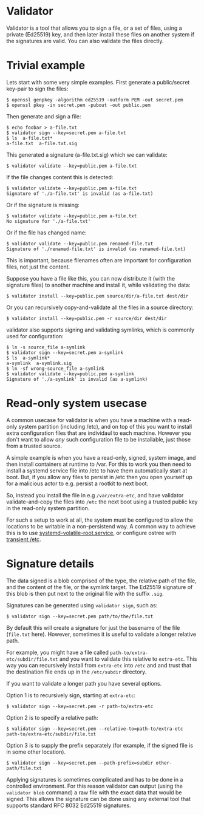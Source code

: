 # Validator

Validator is a tool that allows you to sign a file, or a set of files,
using a private (Ed25519) key, and then later install these files on
another system if the signatures are valid. You can also validate the
files directly.

# Trivial example

Lets start with some very simple examples. First generate a
public/secret key-pair to sign the files:

```
$ openssl genpkey -algorithm ed25519 -outform PEM -out secret.pem
$ openssl pkey -in secret.pem -pubout -out public.pem
```

Then generate and sign a file:

```
$ echo foobar > a-file.txt
$ validator sign --key=secret.pem a-file.txt
$ ls  a-file.txt*
a-file.txt  a-file.txt.sig
```

This generated a signature (a-file.txt.sig) which we can validate:

```
$ validator validate --key=public.pem a-file.txt
```

If the file changes content this is detected:

```
$ validator validate --key=public.pem a-file.txt
Signature of './a-file.txt' is invalid (as a-file.txt)
```

Or if the signature is missing:

```
$ validator validate --key=public.pem a-file.txt
No signature for './a-file.txt'
```

Or if the file has changed name:

```
$ validator validate --key=public.pem renamed-file.txt
Signature of './renamed-file.txt' is invalid (as renamed-file.txt)
```

This is important, because filenames often are important for
configuration files, not just the content.

Suppose you have a file like this, you can now distribute it (with the
signature files) to another machine and install it, while validating
the data:

```
$ validator install --key=public.pem source/dir/a-file.txt dest/dir
```

Or you can recursively copy-and-validate all the files in a source
directory:

```
$ validator install --key=public.pem -r source/dir dest/dir
```

validator also supports signing and validating symlinks, which is
commonly used for configuration:

```
$ ln -s source_file a-symlink
$ validator sign --key=secret.pem a-symlink
$ ls  a-symlink*
a-symlink  a-symlink.sig
$ ln -sf wrong-source_file a-symlink
$ validator validate --key=public.pem a-symlink
Signature of './a-symlink' is invalid (as a-symlink)
```

# Read-only system usecase

A common usecase for validator is when you have a machine with a
read-only system partition (including /etc), and on top of this you
want to install extra configuration files that are individaul to each
machine. However you don't want to allow *any* such configuration file
to be installable, just those from a trusted source.

A simple example is when you have a read-only, signed, system image,
and then install containers at runtime to /var. For this to work you
then need to install a systemd service file into /etc to have them
automatically start at boot. But, if you allow any files to persist in
/etc then you open yourself up for a malicious actor to e.g. persist a
rootkit to next boot.

So, instead you install the file in e.g `/var/extra-etc`, and have
validator validate-and-copy the files into `/etc` the next boot using
a trusted public key in the read-only system partition.

For such a setup to work at all, the system must be configured to
allow the locations to be writable in a non-persistend way. A common
way to achieve this is to use
[systemd-volatile-root.service](https://www.freedesktop.org/software/systemd/man/latest/systemd-volatile-root.service.html),
or configure ostree with [transient /etc](https://ostreedev.github.io/ostree/man/ostree-prepare-root.html).

# Signature details

The data signed is a blob comprised of the type, the relative path of
the file, and the content of the file, or the symlink target. The
Ed25519 signature of this blob is then put next to the original file with the suffix `.sig`.

Signatures can be generated using `validator sign`, such as:
```
$ validator sign --key=secret.pem path/to/the/file.txt
```

By default this will create a signature for just the basename of the
file (`file.txt` here). However, sometimes it is useful to validate a
longer relative path.

For example, you might have a file called
`path-to/extra-etc/subdir/file.txt` and you want to validate this
relative to `extra-etc`. This way you can recursively install from
`extra-etc` into `/etc` and and trust that the destination file ends
up in the `/etc/subdir` directory.

If you want to validate a longer path you have
several options.

Option 1 is to recursively sign, starting at `extra-etc`:
```
$ validator sign --key=secret.pem -r path-to/extra-etc
```
Option 2 is to specify a relative path:
```
$ validator sign --key=secret.pem --relative-to=path-to/extra-etc  path-to/extra-etc/subdir/file.txt
```

Option 3 is to supply the prefix separately (for example, if the signed file is in some other location).
```
$ validator sign --key=secret.pem --path-prefix=subdir other-path/file.txt
```

Applying signatures is sometimes complicated and has to be done in a
controlled environment. For this reason validator can output (using
the `validator blob` command) a raw file with the exact data that
would be signed. This allows the signature can be done using any
external tool that supports standard RFC 8032 Ed25519 signatures.
